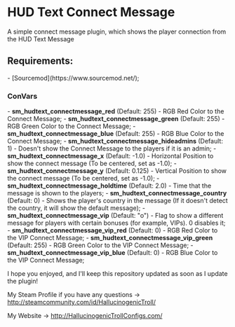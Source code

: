 <h1>HUD Text Connect Message</h1>

<p>A simple connect message plugin, which shows the player connection from the HUD Text Message</p>

<h2>Requirements: </h2>
- [Sourcemod](https://www.sourcemod.net/);

<h3>ConVars</h3>
- <b>sm_hudtext_connectmessage_red</b> (Default: 255) - RGB Red Color to the Connect Message;
- <b>sm_hudtext_connectmessage_green</b> (Default: 255) - RGB Green Color to the Connect Message;
- <b>sm_hudtext_connectmessage_blue</b> (Default: 255) - RGB Blue Color to the Connect Message;
- <b>sm_hudtext_connectmessage_hideadmins</b> (Default: 1) - Doesn't show the Connect Message to the players if it is an admin;
- <b>sm_hudtext_connectmessage_x</b> (Default: -1.0) - Horizontal Position to show the connect message (To be centered, set as -1.0);
- <b>sm_hudtext_connectmessage_y</b> (Default: 0.125) - Vertical Position to show the connect message (To be centered, set as -1.0);
- <b>sm_hudtext_connectmessage_holdtime</b> (Default: 2.0) - Time that the message is shown to the players;
- <b>sm_hudtext_connectmessage_country</b> (Default: 0) - Shows the player's country in the message (If it doesn't detect the country, it will show the default message);
- <b>sm_hudtext_connectmessage_vip</b> (Default: "o") - Flag to show a different message for players with certain bonuses (for example, VIPs). 0 disables it;
- <b>sm_hudtext_connectmessage_vip_red</b> (Default: 0) - RGB Red Color to the VIP Connect Message;
- <b>sm_hudtext_connectmessage_vip_green</b> (Default: 255) - RGB Green Color to the VIP Connect Message;
- <b>sm_hudtext_connectmessage_vip_blue</b> (Default: 0) - RGB Blue Color to the VIP Connect Message;

I hope you enjoyed, and I'll keep this repository updated as soon as I update the plugin!

My Steam Profile if you have any questions -> http://steamcommunity.com/id/HallucinogenicTroll/

My Website -> http://HallucinogenicTrollConfigs.com/
